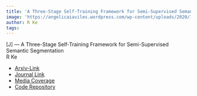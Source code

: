 ```yaml
---  
title: 'A Three-Stage Self-Training Framework for Semi-Supervised Semantic Segmentation'  
image: 'https://angelicaiaviles.wordpress.com/wp-content/uploads/2020/12/3stagesslb.gif'  
author: R Ke  
tags:   
---  
```

  
[J] — A Three-Stage Self-Training Framework for Semi-Supervised Semantic Segmentation  
R Ke  
  
- [Arxiv-Link](https://arxiv.org/pdf/2012.00827.pdf)
- [Journal Link](https://ieeexplore.ieee.org/abstract/document/9703190)
- [Media Coverage](https://plus.maths.org/content/seeing-traffic-through-new-eyes)
- [Code Repository](https://github.com/RK621/ThreeStageSelftraining_SemanticSegmentation)  
        